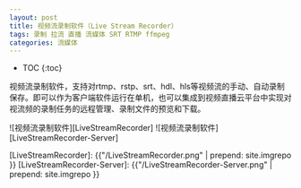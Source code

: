```yaml
---
layout: post
title: 视频流录制软件（Live Stream Recorder）
tags: 录制 拉流 直播 流媒体 SRT RTMP ffmpeg
categories: 流媒体
---
```


* TOC
{:toc}

视频流录制软件，支持对rtmp、rstp、srt、hdl、hls等视频流的手动、自动录制保存。即可以作为客户端软件运行在单机，也可以集成到视频直播云平台中实现对视流频的录制任务的远程管理、录制文件的预览和下载。

![视频流录制软件][LiveStreamRecorder]
![视频流录制软件][LiveStreamRecorder-Server]

[LiveStreamRecorder]: {{"/LiveStreamRecorder.png" | prepend: site.imgrepo }}
[LiveStreamRecorder-Server]: {{"/LiveStreamRecorder-Server.png" | prepend: site.imgrepo }}